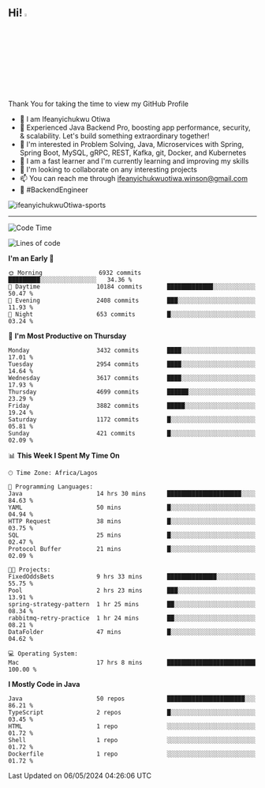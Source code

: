 <!-- BLOG-POST-LIST:START --><!-- BLOG-POST-LIST:END -->

## Hi! <img src="https://media.giphy.com/media/hvRJCLFzcasrR4ia7z/giphy.gif" width="4%"> 

Thank You for taking the time to view my GitHub Profile

- 👋 I am Ifeanyichukwu Otiwa
- 🚀 Experienced Java Backend Pro, boosting app performance, security, & scalability. Let's build something extraordinary together!
- 👀 I'm interested in Problem Solving, Java, Microservices with Spring, Spring Boot, MySQL, gRPC, REST, Kafka, git, Docker, and Kubernetes
- 🌱 I am a fast learner and I'm currently learning and improving my skills
- 💞️ I'm looking to collaborate on any interesting projects
- 📫 You can reach me through ifeanyichukwuotiwa.winson@gmail.com
- 🚀 #BackendEngineer

<p align="left" marginTop="10px"> <img src="https://komarev.com/ghpvc/?username=ifeanyichukwuOtiwa-sports&label=Profile%20views&color=0e75b6&style=for-the-badge" alt="ifeanyichukwuOtiwa-sports" /> </p>

***

<!--START_SECTION:waka-->
![Code Time](http://img.shields.io/badge/Code%20Time-2%2C475%20hrs%2048%20mins-blue)

![Lines of code](https://img.shields.io/badge/From%20Hello%20World%20I%27ve%20Written-5.3%20million%20lines%20of%20code-blue)

**I'm an Early 🐤** 

```text
🌞 Morning                6932 commits        █████████░░░░░░░░░░░░░░░░   34.36 % 
🌆 Daytime                10184 commits       █████████████░░░░░░░░░░░░   50.47 % 
🌃 Evening                2408 commits        ███░░░░░░░░░░░░░░░░░░░░░░   11.93 % 
🌙 Night                  653 commits         █░░░░░░░░░░░░░░░░░░░░░░░░   03.24 % 
```
📅 **I'm Most Productive on Thursday** 

```text
Monday                   3432 commits        ████░░░░░░░░░░░░░░░░░░░░░   17.01 % 
Tuesday                  2954 commits        ████░░░░░░░░░░░░░░░░░░░░░   14.64 % 
Wednesday                3617 commits        ████░░░░░░░░░░░░░░░░░░░░░   17.93 % 
Thursday                 4699 commits        ██████░░░░░░░░░░░░░░░░░░░   23.29 % 
Friday                   3882 commits        █████░░░░░░░░░░░░░░░░░░░░   19.24 % 
Saturday                 1172 commits        █░░░░░░░░░░░░░░░░░░░░░░░░   05.81 % 
Sunday                   421 commits         █░░░░░░░░░░░░░░░░░░░░░░░░   02.09 % 
```


📊 **This Week I Spent My Time On** 

```text
🕑︎ Time Zone: Africa/Lagos

💬 Programming Languages: 
Java                     14 hrs 30 mins      █████████████████████░░░░   84.63 % 
YAML                     50 mins             █░░░░░░░░░░░░░░░░░░░░░░░░   04.94 % 
HTTP Request             38 mins             █░░░░░░░░░░░░░░░░░░░░░░░░   03.75 % 
SQL                      25 mins             █░░░░░░░░░░░░░░░░░░░░░░░░   02.47 % 
Protocol Buffer          21 mins             █░░░░░░░░░░░░░░░░░░░░░░░░   02.09 % 

🐱‍💻 Projects: 
FixedOddsBets            9 hrs 33 mins       ██████████████░░░░░░░░░░░   55.75 % 
Pool                     2 hrs 23 mins       ███░░░░░░░░░░░░░░░░░░░░░░   13.91 % 
spring-strategy-pattern  1 hr 25 mins        ██░░░░░░░░░░░░░░░░░░░░░░░   08.34 % 
rabbitmq-retry-practice  1 hr 24 mins        ██░░░░░░░░░░░░░░░░░░░░░░░   08.21 % 
DataFolder               47 mins             █░░░░░░░░░░░░░░░░░░░░░░░░   04.62 % 

💻 Operating System: 
Mac                      17 hrs 8 mins       █████████████████████████   100.00 % 
```

**I Mostly Code in Java** 

```text
Java                     50 repos            ██████████████████████░░░   86.21 % 
TypeScript               2 repos             █░░░░░░░░░░░░░░░░░░░░░░░░   03.45 % 
HTML                     1 repo              ░░░░░░░░░░░░░░░░░░░░░░░░░   01.72 % 
Shell                    1 repo              ░░░░░░░░░░░░░░░░░░░░░░░░░   01.72 % 
Dockerfile               1 repo              ░░░░░░░░░░░░░░░░░░░░░░░░░   01.72 % 
```




 Last Updated on 06/05/2024 04:26:06 UTC
<!--END_SECTION:waka-->

<!--
<p align="center">
![trophy](https://github-profile-trophy.vercel.app/?username=ifeanyichukwuOtiwa-sports&theme=onedark) (https://github.com/ryo-ma/github-profile-trophy)
</p>
-->

<!---
ifeanyi-otiwa/ifeanyi-otiwa is a ✨ special ✨ repository because its `README.md` (this file) appears on your GitHub profile.
You can click the Preview link to take a look at your changes.
--->
